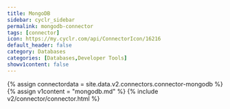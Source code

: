 ```yaml
---
title: MongoDB
sidebar: cyclr_sidebar
permalink: mongodb-connector
tags: [connector]
icon: https://my.cyclr.com/api/ConnectorIcon/16216
default_header: false
category: Databases
categories: [Databases,Developer Tools]
showv1content: false
---
```

{% assign connectordata = site.data.v2.connectors.connector-mongodb %}
{% assign v1content = "mongodb.md" %}
{% include v2/connector/connector.html %}	